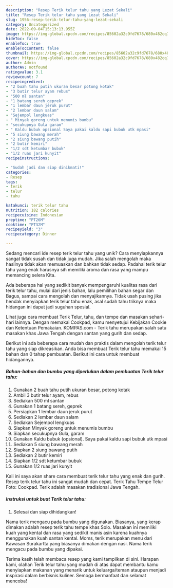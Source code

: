 ```yaml
---
description: "Resep Terik telur tahu yang Lezat Sekali"
title: "Resep Terik telur tahu yang Lezat Sekali"
slug: 1956-resep-terik-telur-tahu-yang-lezat-sekali
category: Uncategorized
date: 2022-09-04T15:13:13.955Z
image: https://img-global.cpcdn.com/recipes/85602a32c9fd7678/680x482cq70/terik-telur-tahu-foto-resep-utama.jpg
hideToc: false
enableToc: true
enableTocContent: false
thumbnail: https://img-global.cpcdn.com/recipes/85602a32c9fd7678/680x482cq70/terik-telur-tahu-foto-resep-utama.jpg
cover: https://img-global.cpcdn.com/recipes/85602a32c9fd7678/680x482cq70/terik-telur-tahu-foto-resep-utama.jpg
author: Admin
authorAv: notfound
ratingvalue: 3.1
reviewcount: 7
recipeingredient:
- "2 buah tahu putih ukuran besar potong kotak"
- "3 butir telur ayam rebus"
- "500 ml santan"
- "1 batang sereh geprek"
- "1 lembar daun jeruk purut"
- "2 lembar daun salam"
- "Sejempol lengkuas"
- " Minyak goreng untuk menumis bumbu"
- "secukupnya Gula garam"
- " Kaldu bubuk opsional Saya pakai kaldu sapi bubuk utk mpasi"
- "5 siung bawang merah"
- "2 siung bawang putih"
- "2 butir kemiri"
- "1/2 sdt ketumbar bubuk"
- "1/2 ruas jari kunyit"
recipeinstructions:

- "Sudah jadi dan siap dinikmati!"
categories:
- Resep
tags:
- terik
- telur
- tahu

katakunci: terik telur tahu 
nutrition: 182 calories
recipecuisine: Indonesian
preptime: "PT26M"
cooktime: "PT32M"
recipeyield: "3"
recipecategory: Dinner

---
```





Sedang mencari ide resep terik telur tahu yang unik? Cara menyiapkannya sangat tidak susah dan tidak juga mudah. Jika salah mengolah maka hasilnya tidak akan memuaskan dan bahkan tidak sedap. Padahal terik telur tahu yang enak harusnya sih memiliki aroma dan rasa yang mampu memancing selera Kita.





Ada beberapa hal yang sedikit banyak mempengaruhi kualitas rasa dari terik telur tahu, mulai dari jenis bahan, lalu pemilihan bahan segar dan Bagus, sampai cara mengolah dan menyajikannya. Tidak usah pusing jika hendak menyiapkan terik telur tahu enak,      asal sudah tahu triknya maka hidangan ini dapat jadi suguhan spesial.














Lihat juga cara membuat Terik Telur, tahu, dan tempe dan masakan sehari-hari lainnya. Dengan memakai Cookpad, kamu menyetujui Kebijakan Cookie dan Ketentuan Pemakaian. KOMPAS.com - Terik tahu merupakan salah satu masakan khas Jawa Tengah dengan santan yang gurih dan sedap.






Berikut ini ada beberapa cara mudah dan praktis dalam mengolah terik telur tahu yang siap dikreasikan. Anda bisa membuat Terik telur tahu memakai 15 bahan dan 0 tahap pembuatan. Berikut ini cara untuk membuat hidangannya.

<!--inarticleads1-->

##### Bahan-bahan dan bumbu yang diperlukan dalam pembuatan Terik telur tahu:

1. Gunakan 2 buah tahu putih ukuran besar, potong kotak
1. Ambil 3 butir telur ayam, rebus
1. Sediakan 500 ml santan
1. Gunakan 1 batang sereh, geprek
1. Persiapkan 1 lembar daun jeruk purut
1. Sediakan 2 lembar daun salam
1. Sediakan Sejempol lengkuas
1. Siapkan  Minyak goreng untuk menumis bumbu
1. Siapkan secukupnya Gula, garam
1. Gunakan  Kaldu bubuk (opsional). Saya pakai kaldu sapi bubuk utk mpasi
1. Sediakan 5 siung bawang merah
1. Siapkan 2 siung bawang putih
1. Sediakan 2 butir kemiri
1. Siapkan 1/2 sdt ketumbar bubuk
1. Gunakan 1/2 ruas jari kunyit


Kali ini saya akan share cara membuat terik telur tahu yang enak dan gurih. Resep terik telur tahu ini sangat mudah dan cepat. Terik Tahu Tempe Telur Foto: Cookpad. Terik adalah masakan tradisional Jawa Tengah. 

<!--inarticleads2-->

##### Instruksi untuk buat Terik telur tahu:


1. Selesai dan siap dihidangkan!

Nama terik mengacu pada bumbu yang digunakan. Biasanya, yang kerap dimakan adalah resep terik tahu tempe khas Solo. Masakan ini memiliki kuah yang kental dan rasa yang sedikit manis asin karena kuahnya menggunakan kuah santan kental. Moms, terik merupakan menu dari Kawasan Surakartta yang biasanya dimakan dengan nasi. Nama terik mengacu pada bumbu yang dipakai. 

Terima kasih telah membaca resep yang kami tampilkan di sini. Harapan kami, olahan Terik telur tahu yang mudah di atas dapat membantu kamu menyiapkan makanan yang menarik untuk keluarga/teman ataupun menjadi inspirasi dalam berbisnis kuliner. Semoga bermanfaat dan selamat mencoba!
